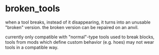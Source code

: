 # broken_tools

when a tool breaks, instead of it disappearing, it turns into an unusable "broken" version. the broken version
can be repaired on an anvil.

currently only compatible with "normal"-type tools used to break blocks, tools from mods which define custom behavior
(e.g. hoes) may not wear tools in a compatible way.
